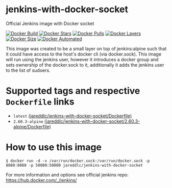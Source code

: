 # jenkins-with-docker-socket
Official Jenkins image with Docker socket

[![Docker Build](https://img.shields.io/docker/build/jareddlc/jenkins-with-docker-socket.svg)](https://hub.docker.com/r/jareddlc/jenkins-with-docker-socket/)
[![Docker Stars](https://img.shields.io/docker/stars/jareddlc/jenkins-with-docker-socket.svg)](https://hub.docker.com/r/jareddlc/jenkins-with-docker-socket/)
[![Docker Pulls](https://img.shields.io/docker/pulls/jareddlc/jenkins-with-docker-socket.svg)](https://hub.docker.com/r/jareddlc/jenkins-with-docker-socket/)
[![Docker Layers](https://shields.beevelop.com/docker/image/layers/jareddlc/jenkins-with-docker-socket/latest.svg)](https://hub.docker.com/r/jareddlc/jenkins-with-docker-socket/)
[![Docker Size](https://shields.beevelop.com/docker/image/image-size/jareddlc/jenkins-with-docker-socket/latest.svg)](https://hub.docker.com/r/jareddlc/jenkins-with-docker-socket/)
[![Docker Automated](https://img.shields.io/docker/automated/jareddlc/jenkins-with-docker-socket.svg)](https://hub.docker.com/r/jareddlc/jenkins-with-docker-socket/)


This image was created to be a small layer on top of jenkins:alpine such that it could have access to the host's docker cli (via docker.sock). This image will run using the jenkins user, however it introduces a docker group and sets ownership of the docker.sock to it, additionally it adds the jenkins user to the list of sudoers.

# Supported tags and respective `Dockerfile` links

* `latest` [(jareddlc/jenkins-with-docker-socket/Dockerfile)](https://github.com/jareddlc/jenkins-with-docker-socket/blob/master/Dockerfile)
* `2.60.3-alpine` [(jareddlc/jenkins-with-docker-socket/2.60.3-alpine/Dockerfile)](https://github.com/jareddlc/jenkins-with-docker-socket/blob/master/2.60.3-alpine/Dockerfile)

# How to use this image

`$ docker run -d -v /var/run/docker.sock:/var/run/docker.sock -p 8080:8080 -p 50000:50000 jareddlc/jenkins-with-docker-socket`


For more information and options see official jenkins repo: https://hub.docker.com/_/jenkins/
